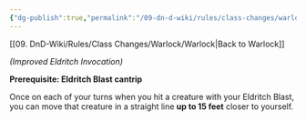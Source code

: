```yaml
---
{"dg-publish":true,"permalink":"/09-dn-d-wiki/rules/class-changes/warlock/eldritch-invokations/grasp-of-hadar/","tags":["invocation","warlock"]}
---
```


[[09. DnD-Wiki/Rules/Class Changes/Warlock/Warlock\|Back to Warlock]]

*(Improved Eldritch Invocation)*

**Prerequisite: Eldritch Blast cantrip**

Once on each of your turns when you hit a creature with your Eldritch Blast, you can move that creature in a straight line **up to 15 feet** closer to yourself.